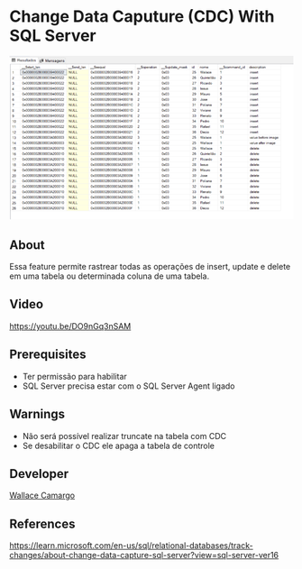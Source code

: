 # Change Data Caputure (CDC) With SQL Server 

![Imagemi](./assets/sample.png)

## About
Essa feature permite rastrear todas as operações de insert, update e delete em uma tabela ou determinada coluna de uma tabela.

## Video
https://youtu.be/DO9nGq3nSAM

## Prerequisites
- Ter permissão para habilitar
- SQL Server precisa estar com o SQL Server Agent ligado

## Warnings
- Não será possível realizar truncate na tabela com CDC
- Se desabilitar o CDC ele apaga a tabela de controle

## Developer
[Wallace Camargo](https://www.linkedin.com/in/wallace-camargo-35b615171/) 

## References

https://learn.microsoft.com/en-us/sql/relational-databases/track-changes/about-change-data-capture-sql-server?view=sql-server-ver16